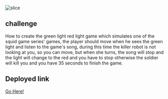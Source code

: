 ![slice](https://capsule-render.vercel.app/api?type=slice&color=gradient&auto&height=200&text=Squid-Game&fontAlign=70&rotate=13&fontAlignY=25&desc=Done%20by%20Nour%20AbuEl-nein.&descAlign=70.&descAlignY=44)

## challenge

How to create the green light red light game which simulates one of the squid game series' games, the player should move when he sees the green light and listen to the game's song, during this time the killer robot is not looking at you, so you can move, but when she turns, the song will stop and the light will change to the red and you have to stop otherwise the soldier will kill you and you have 35 seconds to finish the game.

## Deployed link

[Go Here! ](https://engnour94.github.io/Squid-Game/squid-game-red-light-green-light.html)
